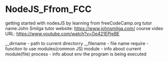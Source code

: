 # NodeJS_Ffrom_FCC
getting started with nodesJS by learning from freeCodeCamp.org
tutor name:John Smilga
tutor website: https://www.johnsmilga.com/
course video URL: https://www.youtube.com/watch?v=Oe421EPjeBE

__dirname   - path to current directorry
__filename  - file name
require     - funciton to use modules(common JS)
module      - info about current module(file)
process     - info about env the program is being executed